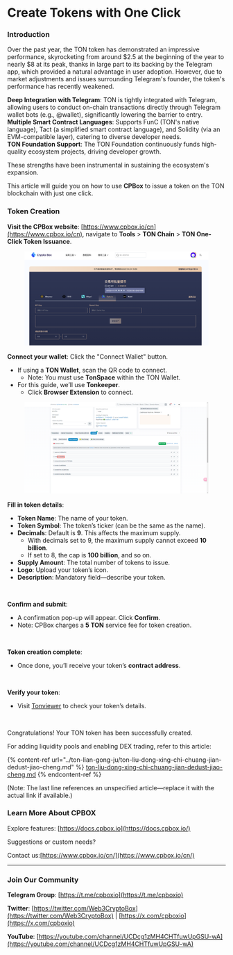 # Create Tokens with One Click

### Introduction

Over the past year, the TON token has demonstrated an impressive performance, skyrocketing from around $2.5 at the beginning of the year to nearly $8 at its peak, thanks in large part to its backing by the Telegram app, which provided a natural advantage in user adoption. However, due to market adjustments and issues surrounding Telegram's founder, the token's performance has recently weakened.

**Deep Integration with Telegram**: TON is tightly integrated with Telegram, allowing users to conduct on-chain transactions directly through Telegram wallet bots (e.g., @wallet), significantly lowering the barrier to entry.\
**Multiple Smart Contract Languages**: Supports FunC (TON's native language), Tact (a simplified smart contract language), and Solidity (via an EVM-compatible layer), catering to diverse developer needs.\
**TON Foundation Support**: The TON Foundation continuously funds high-quality ecosystem projects, driving developer growth.

These strengths have been instrumental in sustaining the ecosystem's expansion.

This article will guide you on how to use **CPBox** to issue a token on the TON blockchain with just one click.

### Token Creation

**Visit the CPBox website**: [https://www.cpbox.io/cn](https://www.cpbox.io/cn), navigate to **Tools** > **TON Chain** > **TON One-Click Token Issuance**.

<figure><img src="../../.gitbook/assets/image.png" alt=""><figcaption></figcaption></figure>

**Connect your wallet**: Click the "Connect Wallet" button.

* If using a **TON Wallet**, scan the QR code to connect.
  * Note: You must use **TonSpace** within the TON Wallet.
* For this guide, we’ll use **Tonkeeper**.
  * Click **Browser Extension** to connect.

<figure><img src="../../.gitbook/assets/image (1).png" alt=""><figcaption></figcaption></figure>

**Fill in token details**:

* **Token Name**: The name of your token.
* **Token Symbol**: The token’s ticker (can be the same as the name).
* **Decimals**: Default is **9**. This affects the maximum supply.
  * With decimals set to 9, the maximum supply cannot exceed **10 billion**.
  * If set to 8, the cap is **100 billion**, and so on.
* **Supply Amount**: The total number of tokens to issue.
* **Logo**: Upload your token’s icon.
* **Description**: Mandatory field—describe your token.

<figure><img src="../../.gitbook/assets/image (2).png" alt=""><figcaption></figcaption></figure>

**Confirm and submit**:

* A confirmation pop-up will appear. Click **Confirm**.
* Note: CPBox charges a **5 TON** service fee for token creation.

<figure><img src="../../.gitbook/assets/image (3).png" alt=""><figcaption></figcaption></figure>

**Token creation complete**:

* Once done, you’ll receive your token’s **contract address**.

<figure><img src="../../.gitbook/assets/image (4).png" alt=""><figcaption></figcaption></figure>

**Verify your token**:

* Visit [Tonviewer](https://tonviewer.com/) to check your token’s details.

<figure><img src="../../.gitbook/assets/image (5).png" alt=""><figcaption></figcaption></figure>

Congratulations! Your TON token has been successfully created.

For adding liquidity pools and enabling DEX trading, refer to this article:&#x20;

{% content-ref url="../ton-lian-gong-ju/ton-liu-dong-xing-chi-chuang-jian-dedust-jiao-cheng.md" %}
[ton-liu-dong-xing-chi-chuang-jian-dedust-jiao-cheng.md](../ton-lian-gong-ju/ton-liu-dong-xing-chi-chuang-jian-dedust-jiao-cheng.md)
{% endcontent-ref %}

(Note: The last line references an unspecified article—replace it with the actual link if available.)

### **Learn More About CPBOX**

Explore features: [https://docs.cpbox.io](https://docs.cpbox.io/)

Suggestions or custom needs?&#x20;

Contact us:[https://www.cpbox.io/cn/](https://www.cpbox.io/cn/)

***

### **Join Our Community**

**Telegram Group**: [https://t.me/cpboxio](https://t.me/cpboxio)

**Twitter**: [https://twitter.com/Web3CryptoBox](https://twitter.com/Web3CryptoBox) | [https://x.com/cpboxio](https://x.com/cpboxio)

**YouTube**: [https://youtube.com/channel/UCDcg1zMH4CHTfuwUpGSU-wA](https://youtube.com/channel/UCDcg1zMH4CHTfuwUpGSU-wA)
